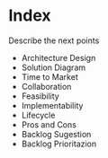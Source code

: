 # Index

Describe the next points

- Architecture Design
- Solution Diagram
- Time to Market
- Collaboration
- Feasibility
- Implementability
- Lifecycle
- Pros and Cons
- Backlog Sugestion
- Backlog Prioritazion
